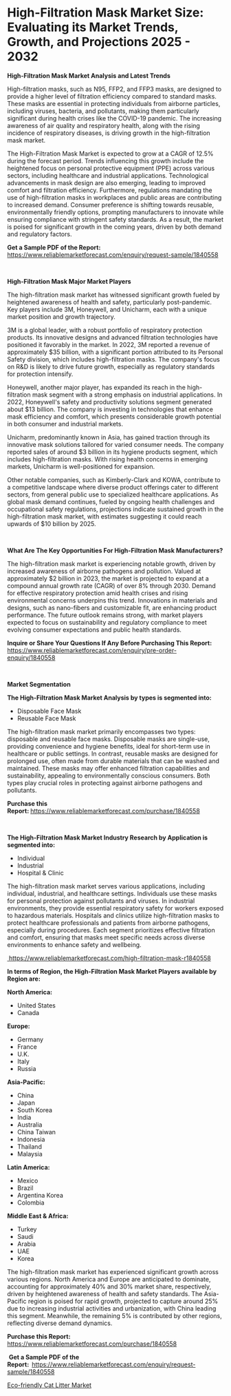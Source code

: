 <p><h1>High-Filtration Mask Market Size: Evaluating its Market Trends, Growth, and Projections 2025 - 2032</h1></p><p><strong>High-Filtration Mask Market Analysis and Latest Trends</strong></p>
<p><p>High-filtration masks, such as N95, FFP2, and FFP3 masks, are designed to provide a higher level of filtration efficiency compared to standard masks. These masks are essential in protecting individuals from airborne particles, including viruses, bacteria, and pollutants, making them particularly significant during health crises like the COVID-19 pandemic. The increasing awareness of air quality and respiratory health, along with the rising incidence of respiratory diseases, is driving growth in the high-filtration mask market.</p><p>The High-Filtration Mask Market is expected to grow at a CAGR of 12.5% during the forecast period. Trends influencing this growth include the heightened focus on personal protective equipment (PPE) across various sectors, including healthcare and industrial applications. Technological advancements in mask design are also emerging, leading to improved comfort and filtration efficiency. Furthermore, regulations mandating the use of high-filtration masks in workplaces and public areas are contributing to increased demand. Consumer preference is shifting towards reusable, environmentally friendly options, prompting manufacturers to innovate while ensuring compliance with stringent safety standards. As a result, the market is poised for significant growth in the coming years, driven by both demand and regulatory factors.</p></p>
<p><strong>Get a Sample PDF of the Report:&nbsp;</strong> <a href="https://www.reliablemarketforecast.com/enquiry/request-sample/1840558?utm_campaign=2320&utm_medium=2&utm_source=Github&utm_content=ia&utm_term=05042025&utm_id=high-filtration-mask">https://www.reliablemarketforecast.com/enquiry/request-sample/1840558</a></p>
<p>&nbsp;</p>
<p><strong>High-Filtration Mask Major Market Players</strong></p>
<p><p>The high-filtration mask market has witnessed significant growth fueled by heightened awareness of health and safety, particularly post-pandemic. Key players include 3M, Honeywell, and Unicharm, each with a unique market position and growth trajectory.</p><p>3M is a global leader, with a robust portfolio of respiratory protection products. Its innovative designs and advanced filtration technologies have positioned it favorably in the market. In 2022, 3M reported a revenue of approximately $35 billion, with a significant portion attributed to its Personal Safety division, which includes high-filtration masks. The company's focus on R&D is likely to drive future growth, especially as regulatory standards for protection intensify.</p><p>Honeywell, another major player, has expanded its reach in the high-filtration mask segment with a strong emphasis on industrial applications. In 2022, Honeywell's safety and productivity solutions segment generated about $13 billion. The company is investing in technologies that enhance mask efficiency and comfort, which presents considerable growth potential in both consumer and industrial markets.</p><p>Unicharm, predominantly known in Asia, has gained traction through its innovative mask solutions tailored for varied consumer needs. The company reported sales of around $3 billion in its hygiene products segment, which includes high-filtration masks. With rising health concerns in emerging markets, Unicharm is well-positioned for expansion.</p><p>Other notable companies, such as Kimberly-Clark and KOWA, contribute to a competitive landscape where diverse product offerings cater to different sectors, from general public use to specialized healthcare applications. As global mask demand continues, fueled by ongoing health challenges and occupational safety regulations, projections indicate sustained growth in the high-filtration mask market, with estimates suggesting it could reach upwards of $10 billion by 2025.</p></p>
<p>&nbsp;</p>
<p><strong>What Are The Key Opportunities For High-Filtration Mask Manufacturers?</strong></p>
<p><p>The high-filtration mask market is experiencing notable growth, driven by increased awareness of airborne pathogens and pollution. Valued at approximately $2 billion in 2023, the market is projected to expand at a compound annual growth rate (CAGR) of over 8% through 2030. Demand for effective respiratory protection amid health crises and rising environmental concerns underpins this trend. Innovations in materials and designs, such as nano-fibers and customizable fit, are enhancing product performance. The future outlook remains strong, with market players expected to focus on sustainability and regulatory compliance to meet evolving consumer expectations and public health standards.</p></p>
<p><strong>Inquire or Share Your Questions If Any Before Purchasing This Report:</strong> <a href="https://www.reliablemarketforecast.com/enquiry/pre-order-enquiry/1840558?utm_campaign=2320&utm_medium=2&utm_source=Github&utm_content=ia&utm_term=05042025&utm_id=high-filtration-mask">https://www.reliablemarketforecast.com/enquiry/pre-order-enquiry/1840558</a></p>
<p>&nbsp;</p>
<p><strong>Market Segmentation</strong></p>
<p><strong>The High-Filtration Mask Market Analysis by types is segmented into:</strong></p>
<p><ul><li>Disposable Face Mask</li><li>Reusable Face Mask</li></ul></p>
<p><p>The high-filtration mask market primarily encompasses two types: disposable and reusable face masks. Disposable masks are single-use, providing convenience and hygiene benefits, ideal for short-term use in healthcare or public settings. In contrast, reusable masks are designed for prolonged use, often made from durable materials that can be washed and maintained. These masks may offer enhanced filtration capabilities and sustainability, appealing to environmentally conscious consumers. Both types play crucial roles in protecting against airborne pathogens and pollutants.</p></p>
<p><strong>Purchase this Report:&nbsp;</strong><a href="https://www.reliablemarketforecast.com/purchase/1840558?utm_campaign=2320&utm_medium=2&utm_source=Github&utm_content=ia&utm_term=05042025&utm_id=high-filtration-mask">https://www.reliablemarketforecast.com/purchase/1840558</a></p>
<p>&nbsp;</p>
<p><strong>The High-Filtration Mask Market Industry Research by Application is segmented into:</strong></p>
<p><ul><li>Individual</li><li>Industrial</li><li>Hospital & Clinic</li></ul></p>
<p><p>The high-filtration mask market serves various applications, including individual, industrial, and healthcare settings. Individuals use these masks for personal protection against pollutants and viruses. In industrial environments, they provide essential respiratory safety for workers exposed to hazardous materials. Hospitals and clinics utilize high-filtration masks to protect healthcare professionals and patients from airborne pathogens, especially during procedures. Each segment prioritizes effective filtration and comfort, ensuring that masks meet specific needs across diverse environments to enhance safety and wellbeing.</p></p>
<p><a href="https://www.reliablemarketforecast.com/high-filtration-mask-r1840558?utm_campaign=2320&utm_medium=2&utm_source=Github&utm_content=ia&utm_term=05042025&utm_id=high-filtration-mask">&nbsp;https://www.reliablemarketforecast.com/high-filtration-mask-r1840558</a></p>
<p><strong>In terms of Region, the High-Filtration Mask Market Players available by Region are:</strong></p>
<p>
    <p> <strong> North America: </strong>
        <ul>
            <li>United States</li>
            <li>Canada</li>
        </ul>
        </p> 
    <p> <strong> Europe: </strong>
        <ul>
            <li>Germany</li>
            <li>France</li>
            <li>U.K.</li>
            <li>Italy</li>
            <li>Russia</li>
        </ul>
        </p> 
    <p> <strong> Asia-Pacific: </strong>
        <ul>
            <li>China</li>
            <li>Japan</li>
            <li>South Korea</li>
            <li>India</li>
            <li>Australia</li>
            <li>China Taiwan</li>
            <li>Indonesia</li>
            <li>Thailand</li>
            <li>Malaysia</li>
        </ul>
        </p> 
    <p> <strong> Latin America: </strong>
        <ul>
            <li>Mexico</li>
            <li>Brazil</li>
            <li>Argentina Korea</li>
            <li>Colombia</li>
        </ul>
        </p> 
    <p> <strong> Middle East & Africa: </strong>
        <ul>
            <li>Turkey</li>
            <li>Saudi</li>
            <li>Arabia</li>
            <li>UAE</li>
            <li>Korea</li>
        </ul>
    </p>
    </p>
<p><p>The high-filtration mask market has experienced significant growth across various regions. North America and Europe are anticipated to dominate, accounting for approximately 40% and 30% market share, respectively, driven by heightened awareness of health and safety standards. The Asia-Pacific region is poised for rapid growth, projected to capture around 25% due to increasing industrial activities and urbanization, with China leading this segment. Meanwhile, the remaining 5% is contributed by other regions, reflecting diverse demand dynamics.</p></p>
<p><strong>Purchase this Report: </strong><a href="https://www.reliablemarketforecast.com/purchase/1840558?utm_campaign=2320&utm_medium=2&utm_source=Github&utm_content=ia&utm_term=05042025&utm_id=high-filtration-mask">https://www.reliablemarketforecast.com/purchase/1840558</a></p>
<p>&nbsp;<strong>Get a Sample PDF of the Report:&nbsp;&nbsp;</strong><a href="https://www.reliablemarketforecast.com/enquiry/request-sample/1840558?utm_campaign=2320&utm_medium=2&utm_source=Github&utm_content=ia&utm_term=05042025&utm_id=high-filtration-mask">https://www.reliablemarketforecast.com/enquiry/request-sample/1840558</a></p>
<p><strong></strong></p>
<p><p><a href="https://github.com/cheryjhonson/Market-Research-Report-List-1/blob/main/eco-friendly-cat-litter-market.md?utm_campaign=2320&utm_medium=2&utm_source=Github&utm_content=ia&utm_term=05042025&utm_id=high-filtration-mask">Eco-friendly Cat Litter Market</a></p></p>